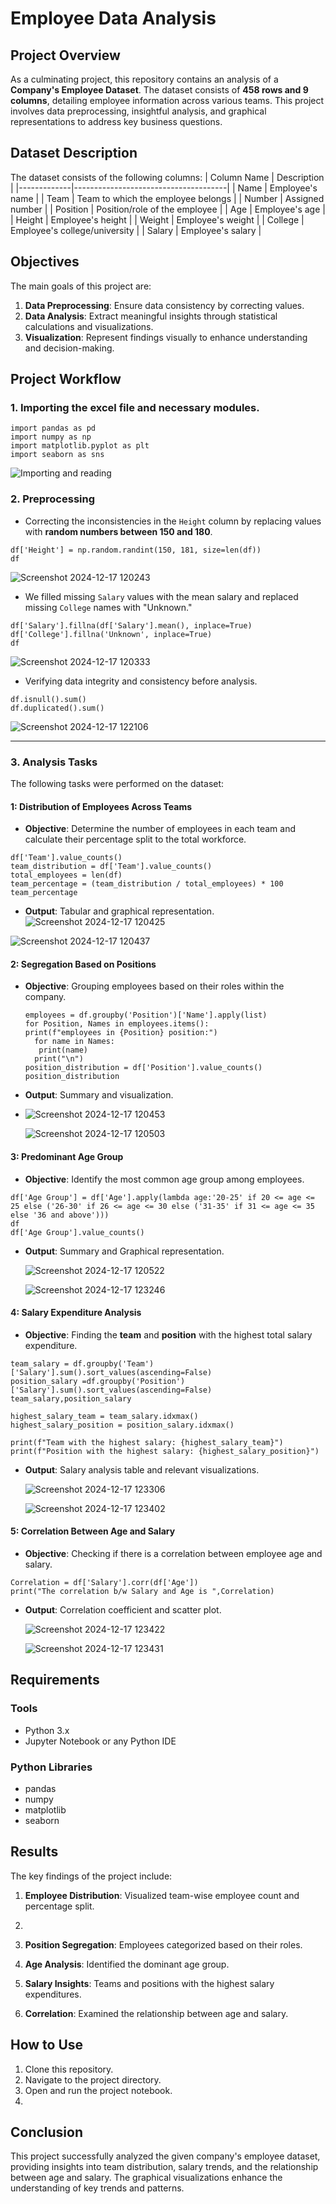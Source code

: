 # Employee Data Analysis

## Project Overview
As a culminating project, this repository contains an analysis of a **Company's Employee Dataset**. The dataset consists of **458 rows and 9 columns**, detailing employee information across various teams. This project involves data preprocessing, insightful analysis, and graphical representations to address key business questions.

## Dataset Description
The dataset consists of the following columns:
| Column Name | Description                          |
|-------------|--------------------------------------|
| Name        | Employee's name                      |
| Team        | Team to which the employee belongs   |
| Number      | Assigned number                      |
| Position    | Position/role of the employee        |
| Age         | Employee's age                       |
| Height      | Employee's height                    |
| Weight      | Employee's weight                    |
| College     | Employee's college/university        |
| Salary      | Employee's salary                    |

## Objectives
The main goals of this project are:
1. **Data Preprocessing**: Ensure data consistency by correcting values.
2. **Data Analysis**: Extract meaningful insights through statistical calculations and visualizations.
3. **Visualization**: Represent findings visually to enhance understanding and decision-making.

## Project Workflow
### 1. Importing the excel file and necessary modules.
```
import pandas as pd
import numpy as np
import matplotlib.pyplot as plt
import seaborn as sns
```
![Importing and reading](https://github.com/user-attachments/assets/0060396c-0fab-4231-832f-f1345ec3834a)

### 2. Preprocessing
- Correcting the inconsistencies in the `Height` column by replacing values with **random numbers between 150 and 180**.
```
df['Height'] = np.random.randint(150, 181, size=len(df))
df
```
![Screenshot 2024-12-17 120243](https://github.com/user-attachments/assets/10b36800-f797-4e53-aaba-1eb4d192181d)

- We filled missing `Salary` values with the mean salary and replaced missing `College` names with "Unknown."
```
df['Salary'].fillna(df['Salary'].mean(), inplace=True)
df['College'].fillna('Unknown', inplace=True)
df
```  
![Screenshot 2024-12-17 120333](https://github.com/user-attachments/assets/c8870d6c-b1f6-4fc3-b184-53ed66a45c85)
  
- Verifying data integrity and consistency before analysis.
```
df.isnull().sum() 
df.duplicated().sum()
```

![Screenshot 2024-12-17 122106](https://github.com/user-attachments/assets/490d950e-b38f-463c-9080-2244d9caeb8e)

---

### 3. Analysis Tasks
The following tasks were performed on the dataset:

#### 1: Distribution of Employees Across Teams
- **Objective**: Determine the number of employees in each team and calculate their percentage split to the total workforce.
```
df['Team'].value_counts()
team_distribution = df['Team'].value_counts()
total_employees = len(df)
team_percentage = (team_distribution / total_employees) * 100
team_percentage
```
- **Output**: Tabular and graphical representation.
![Screenshot 2024-12-17 120425](https://github.com/user-attachments/assets/915c99d5-9c37-4fad-8fd1-0365109e5dfc)

![Screenshot 2024-12-17 120437](https://github.com/user-attachments/assets/dd4bed5e-701b-48f6-a8a6-5be704755dc8)

#### 2: Segregation Based on Positions
- **Objective**: Grouping employees based on their roles within the company.
  ```
  employees = df.groupby('Position')['Name'].apply(list)
  for Position, Names in employees.items():
  print(f"employees in {Position} position:")
    for name in Names:
     print(name)
    print("\n")
  position_distribution = df['Position'].value_counts()
  position_distribution
- **Output**: Summary and visualization.
- 
  ![Screenshot 2024-12-17 120453](https://github.com/user-attachments/assets/21b6ff41-a4f2-44e7-ace3-8a49ddfc7b86)


  ![Screenshot 2024-12-17 120503](https://github.com/user-attachments/assets/a38c435a-ea33-4a94-9042-66e946e6c38a)

#### 3: Predominant Age Group
- **Objective**: Identify the most common age group among employees.
```
df['Age Group'] = df['Age'].apply(lambda age:'20-25' if 20 <= age <= 25 else ('26-30' if 26 <= age <= 30 else ('31-35' if 31 <= age <= 35 else '36 and above')))
df
df['Age Group'].value_counts()
```

- **Output**: Summary and Graphical representation.

  ![Screenshot 2024-12-17 120522](https://github.com/user-attachments/assets/d5ef654d-1898-4438-83b5-f55d9b2a2f00)

  ![Screenshot 2024-12-17 123246](https://github.com/user-attachments/assets/baaefe1f-4410-4a4a-926e-c6d7ed57e683)


#### 4: Salary Expenditure Analysis
- **Objective**: Finding the **team** and **position** with the highest total salary expenditure.
```
team_salary = df.groupby('Team')['Salary'].sum().sort_values(ascending=False)
position_salary =df.groupby('Position')['Salary'].sum().sort_values(ascending=False)
team_salary,position_salary

highest_salary_team = team_salary.idxmax()
highest_salary_position = position_salary.idxmax()

print(f"Team with the highest salary: {highest_salary_team}")
print(f"Position with the highest salary: {highest_salary_position}")
```
  
- **Output**: Salary analysis table and relevant visualizations.

  ![Screenshot 2024-12-17 123306](https://github.com/user-attachments/assets/260e8eb6-a49d-47eb-9c5e-68e225d10141)

  ![Screenshot 2024-12-17 123402](https://github.com/user-attachments/assets/d79e7766-e75a-4ebd-926f-65f061ac39da)

#### 5: Correlation Between Age and Salary
- **Objective**: Checking if there is a correlation between employee age and salary.
```
Correlation = df['Salary'].corr(df['Age'])
print("The correlation b/w Salary and Age is ",Correlation)
```
  
- **Output**: Correlation coefficient and scatter plot.

  ![Screenshot 2024-12-17 123422](https://github.com/user-attachments/assets/7164f18e-1289-4ea0-a99b-e7f00c44da56)

  ![Screenshot 2024-12-17 123431](https://github.com/user-attachments/assets/1602b3de-81d6-41b8-a0c3-d8fd993c2f0e)

## Requirements

### Tools
- Python 3.x
- Jupyter Notebook or any Python IDE

### Python Libraries
- pandas
- numpy
- matplotlib
- seaborn

## Results
The key findings of the project include:
1. **Employee Distribution**: Visualized team-wise employee count and percentage split.

2. 
3. **Position Segregation**: Employees categorized based on their roles.
4. **Age Analysis**: Identified the dominant age group.
5. **Salary Insights**: Teams and positions with the highest salary expenditures.
6. **Correlation**: Examined the relationship between age and salary.

## How to Use
1. Clone this repository.
2. Navigate to the project directory.
3. Open and run the project notebook.
4. 
## Conclusion
This project successfully analyzed the given company's employee dataset, providing insights into team distribution, salary trends, and the relationship between age and salary. The graphical visualizations enhance the understanding of key trends and patterns.
